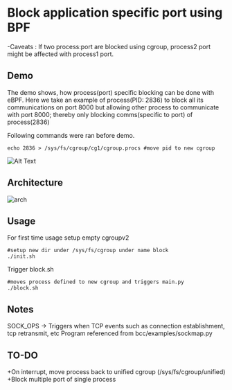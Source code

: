 # Block application specific port using BPF


-Caveats : If two process:port are blocked using cgroup, process2 port might be affected with process1 port.

## Demo


The demo shows, how process(port) specific blocking can be done with eBPF. Here we take an example of process(PID: 2836) to block all its communications on port 8000 but allowing other process to communicate with port 8000; thereby only blocking comms(specific to port) of process(2836)

Following commands were ran before demo.
```sudo mkdir /sys/fs/cgroup/cg1 #make new cgroup
echo 2836 > /sys/fs/cgroup/cg1/cgroup.procs #move pid to new cgroup
```


![Alt Text](https://raw.githubusercontent.com/wolf1892/temp1/main/Untitled%20Project.gif)




## Architecture

![arch](https://raw.githubusercontent.com/wolf1892/temp1/main/architect.png?raw=true)


## Usage

For first time usage setup empty cgroupv2

```
#setup new dir under /sys/fs/cgroup under name block
./init.sh
```
Trigger block.sh
```
#moves process defined to new cgroup and triggers main.py
./block.sh
```


## Notes
SOCK_OPS -> Triggers when TCP events such as connection establishment, tcp retransmit, etc
Program referenced from bcc/examples/sockmap.py

## TO-DO
+On interrupt, move process back to unified cgroup (/sys/fs/cgroup/unified)
+Block multiple port of single process
